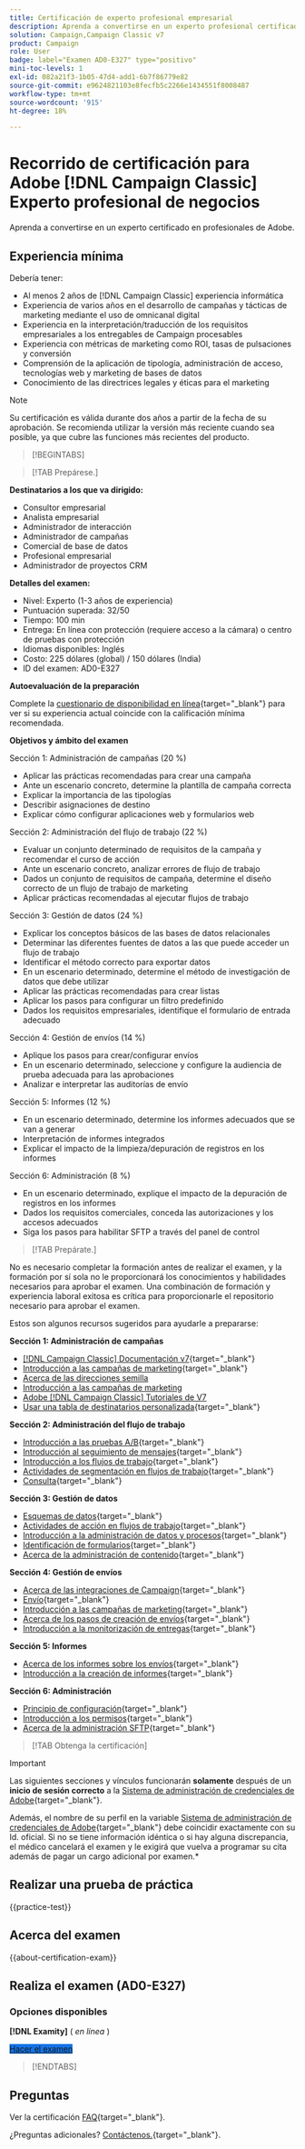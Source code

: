 ```yaml
---
title: Certificación de experto profesional empresarial
description: Aprenda a convertirse en un experto profesional certificado en Adobe con [!DNL Campaign Classic].
solution: Campaign,Campaign Classic v7
product: Campaign
role: User
badge: label="Examen AD0-E327" type="positivo"
mini-toc-levels: 1
exl-id: 082a21f3-1b05-47d4-add1-6b7f86779e82
source-git-commit: e9624821103e8fecfb5c2266e1434551f8008487
workflow-type: tm+mt
source-wordcount: '915'
ht-degree: 18%

---
```


# Recorrido de certificación para Adobe [!DNL Campaign Classic] Experto profesional de negocios

Aprenda a convertirse en un experto certificado en profesionales de Adobe.

## Experiencia mínima

Debería tener:

* Al menos 2 años de [!DNL Campaign Classic] experiencia informática
* Experiencia de varios años en el desarrollo de campañas y tácticas de marketing mediante el uso de omnicanal digital
* Experiencia en la interpretación/traducción de los requisitos empresariales a los entregables de Campaign procesables
* Experiencia con métricas de marketing como ROI, tasas de pulsaciones y conversión
* Comprensión de la aplicación de tipología, administración de acceso, tecnologías web y marketing de bases de datos
* Conocimiento de las directrices legales y éticas para el marketing

>[!NOTE]
>
>Su certificación es válida durante dos años a partir de la fecha de su aprobación. Se recomienda utilizar la versión más reciente cuando sea posible, ya que cubre las funciones más recientes del producto.

>[!BEGINTABS]

>[!TAB Prepárese.]

**Destinatarios a los que va dirigido:**

* Consultor empresarial
* Analista empresarial
* Administrador de interacción
* Administrador de campañas
* Comercial de base de datos
* Profesional empresarial
* Administrador de proyectos CRM

**Detalles del examen:**

* Nivel: Experto (1-3 años de experiencia)
* Puntuación superada: 32/50
* Tiempo: 100 min
* Entrega: En línea con protección (requiere acceso a la cámara) o centro de pruebas con protección
* Idiomas disponibles: Inglés
* Costo: 225 dólares (global) / 150 dólares (India)
* ID del examen: AD0-E327

**Autoevaluación de la preparación**

Complete la [cuestionario de disponibilidad en línea](https://scorpion.caveon.com/launchpad/readiness-questionnaire-for-adobe-campaign-classic-business-practitioner-expert-exam){target="_blank"} para ver si su experiencia actual coincide con la calificación mínima recomendada.

**Objetivos y ámbito del examen**

Sección 1: Administración de campañas (20 %)

* Aplicar las prácticas recomendadas para crear una campaña
* Ante un escenario concreto, determine la plantilla de campaña correcta
* Explicar la importancia de las tipologías
* Describir asignaciones de destino
* Explicar cómo configurar aplicaciones web y formularios web

Sección 2: Administración del flujo de trabajo (22 %)

* Evaluar un conjunto determinado de requisitos de la campaña y recomendar el curso de acción
* Ante un escenario concreto, analizar errores de flujo de trabajo
* Dados un conjunto de requisitos de campaña, determine el diseño correcto de un flujo de trabajo de marketing
* Aplicar prácticas recomendadas al ejecutar flujos de trabajo

Sección 3: Gestión de datos (24 %)

* Explicar los conceptos básicos de las bases de datos relacionales
* Determinar las diferentes fuentes de datos a las que puede acceder un flujo de trabajo
* Identificar el método correcto para exportar datos
* En un escenario determinado, determine el método de investigación de datos que debe utilizar
* Aplicar las prácticas recomendadas para crear listas
* Aplicar los pasos para configurar un filtro predefinido
* Dados los requisitos empresariales, identifique el formulario de entrada adecuado

Sección 4: Gestión de envíos (14 %)

* Aplique los pasos para crear/configurar envíos
* En un escenario determinado, seleccione y configure la audiencia de prueba adecuada para las aprobaciones
* Analizar e interpretar las auditorías de envío

Sección 5: Informes (12 %)

* En un escenario determinado, determine los informes adecuados que se van a generar
* Interpretación de informes integrados
* Explicar el impacto de la limpieza/depuración de registros en los informes

Sección 6: Administración (8 %)

* En un escenario determinado, explique el impacto de la depuración de registros en los informes
* Dados los requisitos comerciales, conceda las autorizaciones y los accesos adecuados
* Siga los pasos para habilitar SFTP a través del panel de control

>[!TAB Prepárate.]

No es necesario completar la formación antes de realizar el examen, y la formación por sí sola no le proporcionará los conocimientos y habilidades necesarios para aprobar el examen. Una combinación de formación y experiencia laboral exitosa es crítica para proporcionarle el repositorio necesario para aprobar el examen.

Estos son algunos recursos sugeridos para ayudarle a prepararse:

**Sección 1: Administración de campañas**

* [[!DNL Campaign Classic] Documentación v7](https://experienceleague.adobe.com/docs/campaign-classic/using/campaign-classic-home.html?lang=es){target="_blank"}
* [Introducción a las campañas de marketing](https://experienceleague.adobe.com/docs/campaign-classic/using/orchestrating-campaigns/orchestrate-campaigns/setting-up-marketing-campaigns.html?lang=es){target="_blank"}
* [Acerca de las direcciones semilla](https://experienceleague.adobe.com/docs/campaign-classic/using/sending-messages/using-seed-addresses/about-seed-addresses.html)
* [Introducción a las campañas de marketing](https://experienceleague.adobe.com/docs/campaign-classic/using/orchestrating-campaigns/orchestrate-campaigns/setting-up-marketing-campaigns.html?lang=es)
* [Adobe [!DNL Campaign Classic] Tutoriales de V7](https://experienceleague.adobe.com/docs/campaign-classic-learn/tutorials/overview.html?lang=es)
* [Usar una tabla de destinatarios personalizada](https://experienceleague.adobe.com/docs/campaign-classic/using/configuring-campaign-classic/use-a-custom-recipient-table/about-custom-recipient-table.html){target="_blank"}

**Sección 2: Administración del flujo de trabajo**

* [Introducción a las pruebas A/B](https://experienceleague.adobe.com/docs/campaign-classic/using/sending-messages/a-b-testing/get-started-a-b-testing.html){target="_blank"}
* [Introducción al seguimiento de mensajes](https://experienceleague.adobe.com/docs/campaign-classic/using/sending-messages/tracking-messages/about-message-tracking.html){target="_blank"}
* [Introducción a los flujos de trabajo](https://experienceleague.adobe.com/docs/campaign/automation/workflows/introduction/about-workflows.html?lang=es){target="_blank"}
* [Actividades de segmentación en flujos de trabajo](https://experienceleague.adobe.com/docs/campaign-classic/using/automating-with-workflows/targeting-activities/about-targeting-activities.html){target="_blank"}
* [Consulta](https://experienceleague.adobe.com/docs/campaign-classic/using/automating-with-workflows/targeting-activities/query.html){target="_blank"}

**Sección 3: Gestión de datos**

* [Esquemas de datos](https://experienceleague.adobe.com/docs/campaign-classic/using/configuring-campaign-classic/editing-schemas/data-schemas.html){target="_blank"}
* [Actividades de acción en flujos de trabajo](https://experienceleague.adobe.com/docs/campaign-classic/using/automating-with-workflows/action-activities/about-action-activities.html){target="_blank"}
* [Introducción a la administración de datos y procesos](https://experienceleague.adobe.com/docs/campaign-standard/using/managing-processes-and-data/get-started-workflows.html){target="_blank"}
* [Identificación de formularios](https://experienceleague.adobe.com/docs/campaign-classic/using/configuring-campaign-classic/input-forms/identifying-a-form.html){target="_blank"}
* [Acerca de la administración de contenido](https://experienceleague.adobe.com/docs/campaign-classic/using/sending-messages/content-management/about-content-management.html){target="_blank"}


**Sección 4: Gestión de envíos**

* [Acerca de las integraciones de Campaign](https://experienceleague.adobe.com/docs/campaign-standard/using/integrating-with-adobe-cloud/get-started-campaign-integrations.html){target="_blank"}
* [Envío](https://experienceleague.adobe.com/docs/campaign-classic/using/automating-with-workflows/action-activities/delivery.html?lang=es){target="_blank"}
* [Introducción a las campañas de marketing](https://experienceleague.adobe.com/docs/campaign-classic/using/orchestrating-campaigns/orchestrate-campaigns/setting-up-marketing-campaigns.html?lang=es){target="_blank"}
* [Acerca de los pasos de creación de envíos](https://experienceleague.adobe.com/docs/campaign-classic/using/sending-messages/key-steps-when-creating-a-delivery/steps-about-delivery-creation-steps.html?lang=es){target="_blank"}
* [Introducción a la monitorización de entregas](https://experienceleague.adobe.com/docs/campaign-classic/using/sending-messages/monitoring-deliveries/about-delivery-monitoring.html?lang=es){target="_blank"}

**Sección 5: Informes**

* [Acerca de los informes sobre los envíos](https://experienceleague.adobe.com/docs/campaign-classic/using/reporting/reports-on-deliveries/reports-on-deliveries.html){target="_blank"}
* [Introducción a la creación de informes](https://experienceleague.adobe.com/docs/campaign-classic/using/reporting/reporting-in-adobe-campaign/about-adobe-campaign-reporting-tools.html){target="_blank"}

**Sección 6: Administración**

* [Principio de configuración](https://experienceleague.adobe.com/docs/campaign-classic/using/monitoring-campaign-classic/production-procedures/configuration-principle.html){target="_blank"}
* [Introducción a los permisos](https://experienceleague.adobe.com/docs/campaign-classic/using/getting-started/permissions/access-management.html){target="_blank"}
* [Acerca de la administración SFTP](https://experienceleague.adobe.com/docs/control-panel/using/sftp-management/about-sftp-management.html?lang=es){target="_blank"}


>[!TAB Obtenga la certificación]

>[!IMPORTANT]
>
>Las siguientes secciones y vínculos funcionarán **solamente**  después de un **inicio de sesión correcto** a la [Sistema de administración de credenciales de Adobe](https://www.certmetrics.com/adobe){target="_blank"}.
>
>Además, el nombre de su perfil en la variable [Sistema de administración de credenciales de Adobe](https://www.certmetrics.com/adobe){target="_blank"} debe coincidir exactamente con su Id. oficial. Si no se tiene información idéntica o si hay alguna discrepancia, el médico cancelará el examen y le exigirá que vuelva a programar su cita además de pagar un cargo adicional por examen.*

## Realizar una prueba de práctica

{{practice-test}}

## Acerca del examen

{{about-certification-exam}}

## Realiza el examen (AD0-E327)

### Opciones disponibles

**[!DNL Examity]** ( *en línea* )

<a href="https://www.certmetrics.com/adobe/candidate/examity_sso.aspx?eid=AD0-E327" target="_blank" class="spectrum-Button spectrum-Button--fill spectrum-Button--accent spectrum-Button--sizeM is-margin-bottom-big-big at-element-click-tracking" style="background-color:#1473E6">

<span class="spectrum-Button-label has-no-wrap">
   Hacer el examen
</span>
</a>

>[!ENDTABS]

## Preguntas

Ver la certificación [FAQ](https://experienceleague.adobe.com/docs/certification/certification/faq.html){target="_blank"}.

¿Preguntas adicionales? [Contáctenos.](mailto:certif@adobe.com){target="_blank"}.
